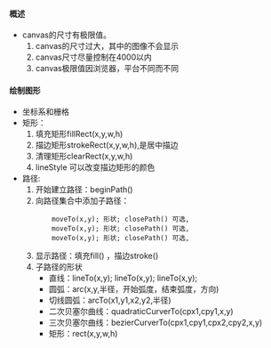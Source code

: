 
#### 概述
- canvas的尺寸有极限值。
    1. canvas的尺寸过大，其中的图像不会显示
    2. canvas尺寸尽量控制在4000以内
    3. canvas极限值因浏览器，平台不同而不同 

#### 绘制图形
- 坐标系和栅格
- 矩形：
    1. 填充矩形fillRect(x,y,w,h)
    2. 描边矩形strokeRect(x,y,w,h),是居中描边
    3. 清理矩形clearRect(x,y,w,h)
    4. lineStyle 可以改变描边矩形的颜色
- 路径:
    1. 开始建立路径：beginPath()
    2. 向路径集合中添加子路径：
        ```
            moveTo(x,y); 形状; closePath() 可选,
            moveTo(x,y); 形状; closePath() 可选,
            moveTo(x,y); 形状; closePath() 可选,
        ```
    3. 显示路径：填充fill() ，描边stroke()
    4. 子路径的形状
        - 直线：lineTo(x,y); lineTo(x,y); lineTo(x,y);
        - 圆弧：arc(x,y,半径，开始弧度，结束弧度，方向)
        - 切线圆弧：arcTo(x1,y1,x2,y2,半径)
        - 二次贝塞尔曲线：quadraticCurverTo(cpx1,cpy1,x,y)
        - 三次贝塞尔曲线：bezierCurverTo(cpx1,cpy1,cpx2,cpy2,x,y)
        - 矩形：rect(x,y,w,h)


